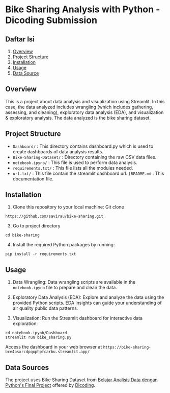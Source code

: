 # Bike Sharing Analysis with Python - Dicoding Submission
## Daftar Isi
1. [Overview](#Overview)
2. [Project Structure](#ProjectStucture)
3. [Installation](#Installation)
4. [Usage](#Usage)
5. [Data Source](#Installation)
 ## Overview 
This is a project about data analysis and visualization using Streamlit. In this case, the data analyzed includes wrangling (which includes gathering, assessing, and cleaning), exploratory data analysis (EDA), and visualization & exploratory analysis. The data analyzed is the bike sharing dataset.

## Project Structure
- ```Dashboard/``` : This directory contains dashboard.py which is used to create dashboards of data analysis results.
- ```Bike-Sharing-Dataset/``` : Directory containing the raw CSV data files.
- ```notebook.ipynb/``` : This file is used to perform data analysis.
- ```requirements.txt/``` : This file lists all the modules needed.
- ```url.txt/``` : This file contain the streamlit dashboard url. 
  ```[README.md``` : This documentation file.

## Installation
1. Clone this repository to your local machine:
Git clone
```
https://github.com/savirau/bike-sharing.git
```
3. Go to project directory
```
cd bike-sharing
```
4. Install the required Python packages by running:
```
pip install -r requirements.txt
```

## Usage
1. Data Wrangling: Data wrangling scripts are available in the ```notebook.ipynb``` file to prepare and clean the data.

2. Exploratory Data Analysis (EDA): Explore and analyze the data using the provided Python scripts. EDA insights can guide your understanding of air quality public data patterns.

3. Visualization: Run the Streamlit dashboard for interactive data exploration:
```
cd notebook.ipynb/Dashboard
streamlit run bike_sharing.py
```

Access the dashboard in your web browser at ```https://bike-sharing-bce4psxrcdpqxphpfcarbu.streamlit.app/ ```

## Data Sources
The project uses Bike Sharing Dataset from [Belajar Analisis Data dengan Python's Final Project](https://www.kaggle.com/datasets/lakshmi25npathi/bike-sharing-dataset) offered by [Dicoding](https://www.dicoding.com/).

